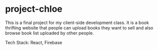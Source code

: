 # project-chloe
This is a final project for my client-side development class. It is a book thrifting website that people can upload books they want to sell and also browse book list uploaded by other people. 

Tech Stack: React, Firebase
